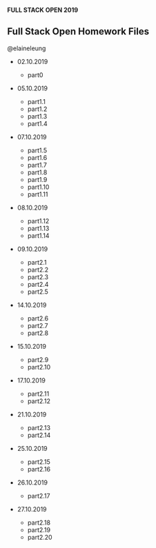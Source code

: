 **FULL STACK OPEN 2019**

## Full Stack Open Homework Files

@elaineleung

* 02.10.2019 
  * part0

* 05.10.2019
  * part1.1
  * part1.2
  * part1.3
  * part1.4

* 07.10.2019 
  * part1.5
  * part1.6
  * part1.7
  * part1.8
  * part1.9
  * part1.10
  * part1.11

* 08.10.2019
  * part1.12
  * part1.13
  * part1.14

* 09.10.2019
  * part2.1
  * part2.2
  * part2.3
  * part2.4
  * part2.5

* 14.10.2019
  * part2.6
  * part2.7
  * part2.8

* 15.10.2019
  * part2.9
  * part2.10

* 17.10.2019 
  * part2.11
  * part2.12

* 21.10.2019
  * part2.13
  * part2.14

* 25.10.2019
  * part2.15
  * part2.16

* 26.10.2019
  * part2.17

* 27.10.2019
  * part2.18
  * part2.19
  * part2.20

